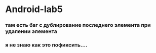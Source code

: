 # Android-lab5
### там есть баг с дублирование последнего элемента при удалении элемента
### я не знаю как это пофиксить....
